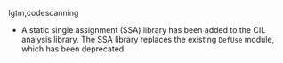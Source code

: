 lgtm,codescanning
* A static single assignment (SSA) library has been added to the CIL analysis library. The SSA library replaces the existing `DefUse` module, which has been deprecated.
